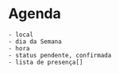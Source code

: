 # Agenda
    - local
    - dia da Semana
    - hora
    - status pendente, confirmada
    - lista de presença[]